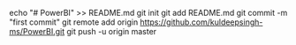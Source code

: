 echo "# PowerBI" >> README.md
git init
git add README.md
git commit -m "first commit"
git remote add origin https://github.com/kuldeepsingh-ms/PowerBI.git
git push -u origin master
